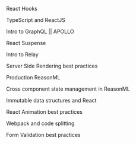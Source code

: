 React Hooks

TypeScript and ReactJS

Intro to GraphQL || APOLLO

React Suspense

Intro to Relay

Server Side Rendering best practices

Production ReasonML

Cross component state management in ReasonML

Immutable data structures and React

React Animation best practices

Webpack and code splitting

Form Validation best practices
